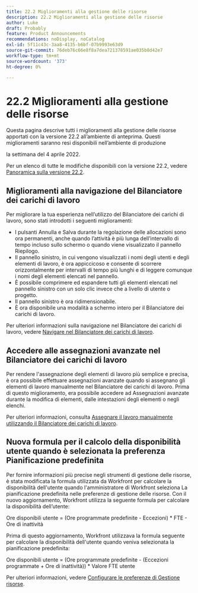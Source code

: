 ```yaml
---
title: 22.2 Miglioramenti alla gestione delle risorse
description: 22.2 Miglioramenti alla gestione delle risorse
author: Luke
draft: Probably
feature: Product Announcements
recommendations: noDisplay, noCatalog
exl-id: 5f11c43c-3aa8-4135-b6bf-07b9993e63d9
source-git-commit: 76deb76c66e8f8a7dea721378591ae035b8d42e7
workflow-type: tm+mt
source-wordcount: '373'
ht-degree: 0%

---
```


# 22.2 Miglioramenti alla gestione delle risorse

Questa pagina descrive tutti i miglioramenti alla gestione delle risorse apportati con la versione 22.2 all’ambiente di anteprima. Questi miglioramenti saranno resi disponibili nell’ambiente di produzione

<!--
<MadCap:conditionalText data-mc-conditions="QuicksilverOrClassic.Draft mode">
in January 2022
</MadCap:conditionalText>
-->

la settimana del 4 aprile 2022.

Per un elenco di tutte le modifiche disponibili con la versione 22.2, vedere [Panoramica sulla versione 22.2](../../../product-announcements/product-releases/22.2-release-activity/22-2-release-overview.md).

## Miglioramenti alla navigazione del Bilanciatore dei carichi di lavoro

Per migliorare la tua esperienza nell’utilizzo del Bilanciatore dei carichi di lavoro, sono stati introdotti i seguenti miglioramenti:

* I pulsanti Annulla e Salva durante la regolazione delle allocazioni sono ora permanenti, anche quando l’attività è più lunga dell’intervallo di tempo incluso sullo schermo o quando viene visualizzato il pannello Riepilogo.
* Il pannello sinistro, in cui vengono visualizzati i nomi degli utenti e degli elementi di lavoro, è ora appiccicoso e consente di scorrere orizzontalmente per intervalli di tempo più lunghi e di leggere comunque i nomi degli elementi elencati nel pannello.
* È possibile comprimere ed espandere tutti gli elementi elencati nel pannello sinistro con un solo clic invece che a livello di utente o progetto.
* Il pannello sinistro è ora ridimensionabile.
* È ora disponibile una modalità a schermo intero per il Bilanciatore dei carichi di lavoro.

Per ulteriori informazioni sulla navigazione nel Bilanciatore dei carichi di lavoro, vedere [Navigare nel Bilanciatore dei carichi di lavoro](../../../resource-mgmt/workload-balancer/navigate-the-workload-balancer.md).

## Accedere alle assegnazioni avanzate nel Bilanciatore dei carichi di lavoro

Per rendere l&#39;assegnazione degli elementi di lavoro più semplice e precisa, è ora possibile effettuare assegnazioni avanzate quando si assegnano gli elementi di lavoro manualmente nel Bilanciatore dei carichi di lavoro. Prima di questo miglioramento, era possibile accedere ad Assegnazioni avanzate durante la modifica di elementi, dalle intestazioni degli elementi o negli elenchi.

Per ulteriori informazioni, consulta [Assegnare il lavoro manualmente utilizzando il Bilanciatore dei carichi di lavoro](../../../resource-mgmt/workload-balancer/assign-work-in-workload-balancer-manually.md).

## Nuova formula per il calcolo della disponibilità utente quando è selezionata la preferenza Pianificazione predefinita

Per fornire informazioni più precise negli strumenti di gestione delle risorse, è stata modificata la formula utilizzata da Workfront per calcolare la disponibilità dell&#39;utente quando l&#39;amministratore di Workfront seleziona La pianificazione predefinita nelle preferenze di gestione delle risorse. Con il nuovo aggiornamento, Workfront utilizza la seguente formula per calcolare la disponibilità dell’utente:

Ore disponibili utente = (Ore programmate predefinite - Eccezioni) &#42; FTE - Ore di inattività

Prima di questo aggiornamento, Workfront utilizzava la formula seguente per calcolare la disponibilità dell&#39;utente quando veniva selezionata la pianificazione predefinita:

Ore disponibili utente = (Ore programmate predefinite - (Eccezioni programmate + Ore di inattività)) &#42; Valore FTE utente

Per ulteriori informazioni, vedere [Configurare le preferenze di Gestione risorse](../../../administration-and-setup/set-up-workfront/configure-system-defaults/configure-resource-mgmt-preferences.md).

